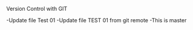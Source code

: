 Version Control with GIT

-Update file Test 01
-Update file TEST 01 from git remote
-This is master
